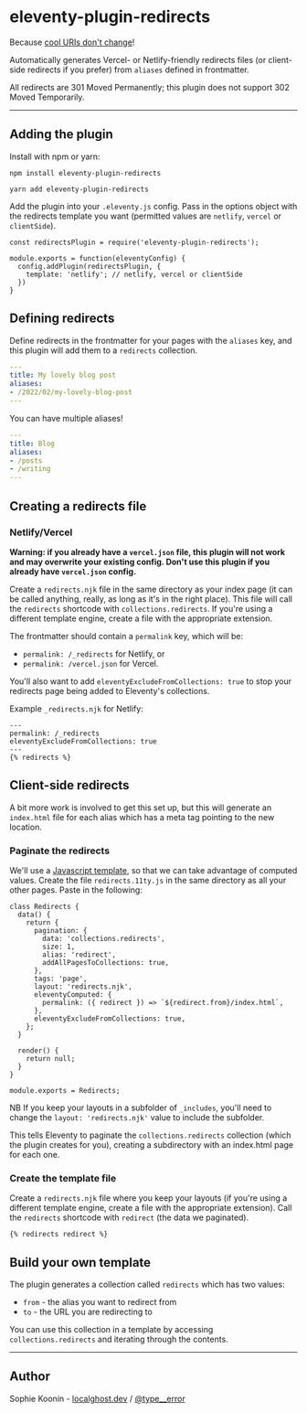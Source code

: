 # eleventy-plugin-redirects
Because [cool URIs don't change](https://www.w3.org/Provider/Style/URI.html)!
  
Automatically generates Vercel- or Netlify-friendly redirects files (or client-side redirects if you prefer) from `aliases` defined in frontmatter.

All redirects are 301 Moved Permanently; this plugin does not support 302 Moved Temporarily. 

---

## Adding the plugin
Install with npm or yarn:
```
npm install eleventy-plugin-redirects
```
```
yarn add eleventy-plugin-redirects
```

Add the plugin into your `.eleventy.js` config. Pass in the options object with the redirects template you want (permitted values are `netlify`, `vercel` or `clientSide`).
```
const redirectsPlugin = require('eleventy-plugin-redirects');

module.exports = function(eleventyConfig) {
  config.addPlugin(redirectsPlugin, {
    template: 'netlify'; // netlify, vercel or clientSide
  })
}
```

## Defining redirects
Define redirects in the frontmatter for your pages with the `aliases` key, and this plugin will add them to a `redirects` collection.

```yaml
---
title: My lovely blog post
aliases:
- /2022/02/my-lovely-blog-post
---
```

You can have multiple aliases!

```yaml
---
title: Blog
aliases:
- /posts
- /writing
---
```

## Creating a redirects file 

### Netlify/Vercel
**Warning: if you already have a `vercel.json` file, this plugin will not work and may overwrite your existing config. Don't use this plugin if you already have `vercel.json` config.** 

Create a `redirects.njk` file in the same directory as your index page (it can be called anything, really, as long as it's in the right place). This file will call the `redirects` shortcode with `collections.redirects`. If you're using a different template engine, create a file with the appropriate extension. 

The frontmatter should contain a `permalink` key, which will be:

* `permalink: /_redirects` for Netlify, or
* `permalink: /vercel.json` for Vercel.

You'll also want to add `eleventyExcludeFromCollections: true` to stop your redirects page being added to Eleventy's collections.

Example `_redirects.njk` for Netlify:
```
---
permalink: /_redirects 
eleventyExcludeFromCollections: true
---
{% redirects %}
```


## Client-side redirects

A bit more work is involved to get this set up, but this will generate an `index.html` file for each alias which has a meta tag pointing to the new location.

### Paginate the redirects
We'll use a [Javascript template](https://www.11ty.dev/docs/languages/javascript/), so that we can take advantage of computed values. 
Create the file `redirects.11ty.js` in the same directory as all your other pages. Paste in the following:

```
class Redirects {
  data() {
    return {
      pagination: {
        data: 'collections.redirects',
        size: 1,
        alias: 'redirect',
        addAllPagesToCollections: true,
      },
      tags: 'page',
      layout: 'redirects.njk',
      eleventyComputed: {
        permalink: ({ redirect }) => `${redirect.from}/index.html`,
      },
      eleventyExcludeFromCollections: true,
    };
  }

  render() {
    return null;
  }
}

module.exports = Redirects;

```
NB If you keep your layouts in a subfolder of `_includes`, you'll need to change the `layout: 'redirects.njk'` value to include the subfolder.

This tells Eleventy to paginate the `collections.redirects` collection (which the plugin creates for you), creating a subdirectory with an index.html page for each one. 


### Create the template file
Create a `redirects.njk` file where you keep your layouts (if you're using a different template engine, create a file with the appropriate extension). Call the `redirects` shortcode with `redirect` (the data we paginated). 

```
{% redirects redirect %}
```



## Build your own template
The plugin generates a collection called `redirects` which has two values:

* `from` - the alias you want to redirect from
* `to` - the URL you are redirecting to

You can use this collection in a template by accessing `collections.redirects` and iterating through the contents.

---

## Author
Sophie Koonin - [localghost.dev](https://localghost.dev) / [@type__error](https://twitter.com/type__error)

